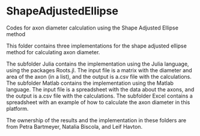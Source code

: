 # ShapeAdjustedEllipse
Codes for axon diameter calculation using the Shape Adjusted Ellipse method

This folder contains three implementations for the shape adjusted ellipse method for calculating axon diameter.

The subfolder Julia contains the implementation using the Julia language, using the packages Roots.jl. The input file is a matrix with the diameter and area of the axon (in a list), and the output is a.csv file with the calculations.
The subfolder Matlab contains the implementation using the Matlab language. The input file is a spreadsheet with the data about the axons, and the output is a.csv file with the calculations.
The subfolder Excel contains a spreadsheet with an example of how to calculate the axon diameter in this platform.

The ownership of the results and the implementation in these folders are from Petra Bartmeyer, Natalia Biscola, and Leif Havton.
